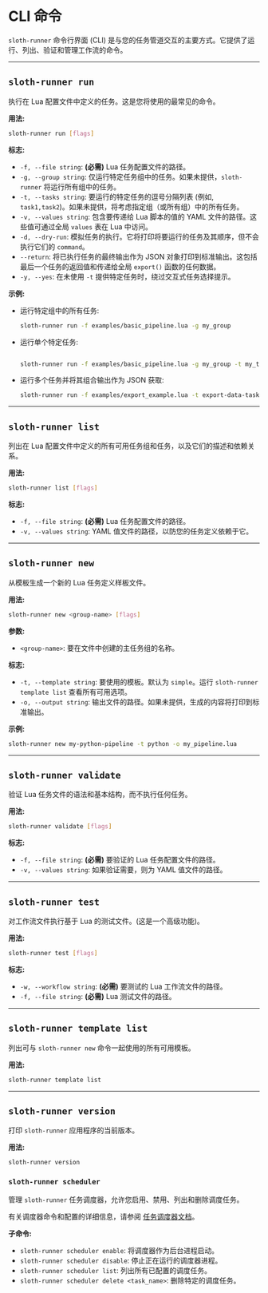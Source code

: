 # CLI 命令

`sloth-runner` 命令行界面 (CLI) 是与您的任务管道交互的主要方式。它提供了运行、列出、验证和管理工作流的命令。

---

## `sloth-runner run`

执行在 Lua 配置文件中定义的任务。这是您将使用的最常见的命令。

**用法:**
```bash
sloth-runner run [flags]
```

**标志:**

*   `-f, --file string`: **(必需)** Lua 任务配置文件的路径。
*   `-g, --group string`: 仅运行特定任务组中的任务。如果未提供，`sloth-runner` 将运行所有组中的任务。
*   `-t, --tasks string`: 要运行的特定任务的逗号分隔列表 (例如, `task1,task2`)。如果未提供，将考虑指定组（或所有组）中的所有任务。
*   `-v, --values string`: 包含要传递给 Lua 脚本的值的 YAML 文件的路径。这些值可通过全局 `values` 表在 Lua 中访问。
*   `-d, --dry-run`: 模拟任务的执行。它将打印将要运行的任务及其顺序，但不会执行它们的 `command`。
*   `--return`: 将已执行任务的最终输出作为 JSON 对象打印到标准输出。这包括最后一个任务的返回值和传递给全局 `export()` 函数的任何数据。
*   `-y, --yes`: 在未使用 `-t` 提供特定任务时，绕过交互式任务选择提示。

**示例:**

*   运行特定组中的所有任务:
    ```bash
    sloth-runner run -f examples/basic_pipeline.lua -g my_group
    ```
*   运行单个特定任务:
    ```bash

    sloth-runner run -f examples/basic_pipeline.lua -g my_group -t my_task
    ```
*   运行多个任务并将其组合输出作为 JSON 获取:
    ```bash
    sloth-runner run -f examples/export_example.lua -t export-data-task --return
    ```

---

## `sloth-runner list`

列出在 Lua 配置文件中定义的所有可用任务组和任务，以及它们的描述和依赖关系。

**用法:**
```bash
sloth-runner list [flags]
```

**标志:**

*   `-f, --file string`: **(必需)** Lua 任务配置文件的路径。
*   `-v, --values string`: YAML 值文件的路径，以防您的任务定义依赖于它。

---

## `sloth-runner new`

从模板生成一个新的 Lua 任务定义样板文件。

**用法:**
```bash
sloth-runner new <group-name> [flags]
```

**参数:**

*   `<group-name>`: 要在文件中创建的主任务组的名称。

**标志:**

*   `-t, --template string`: 要使用的模板。默认为 `simple`。运行 `sloth-runner template list` 查看所有可用选项。
*   `-o, --output string`: 输出文件的路径。如果未提供，生成的内容将打印到标准输出。

**示例:**
```bash
sloth-runner new my-python-pipeline -t python -o my_pipeline.lua
```

---

## `sloth-runner validate`

验证 Lua 任务文件的语法和基本结构，而不执行任何任务。

**用法:**
```bash
sloth-runner validate [flags]
```

**标志:**

*   `-f, --file string`: **(必需)** 要验证的 Lua 任务配置文件的路径。
*   `-v, --values string`: 如果验证需要，则为 YAML 值文件的路径。

---

## `sloth-runner test`

对工作流文件执行基于 Lua 的测试文件。(这是一个高级功能)。

**用法:**
```bash
sloth-runner test [flags]
```

**标志:**

*   `-w, --workflow string`: **(必需)** 要测试的 Lua 工作流文件的路径。
*   `-f, --file string`: **(必需)** Lua 测试文件的路径。

---

## `sloth-runner template list`

列出可与 `sloth-runner new` 命令一起使用的所有可用模板。

**用法:**
```bash
sloth-runner template list
```

---

## `sloth-runner version`

打印 `sloth-runner` 应用程序的当前版本。

**用法:**
```bash
sloth-runner version
```

### `sloth-runner scheduler`

管理 `sloth-runner` 任务调度器，允许您启用、禁用、列出和删除调度任务。

有关调度器命令和配置的详细信息，请参阅 [任务调度器文档](scheduler.md)。

**子命令:**

*   `sloth-runner scheduler enable`: 将调度器作为后台进程启动。
*   `sloth-runner scheduler disable`: 停止正在运行的调度器进程。
*   `sloth-runner scheduler list`: 列出所有已配置的调度任务。
*   `sloth-runner scheduler delete <task_name>`: 删除特定的调度任务。

